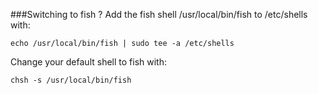 ###Switching to fish ?
Add the fish shell /usr/local/bin/fish to /etc/shells with:
```
echo /usr/local/bin/fish | sudo tee -a /etc/shells
```

Change your default shell to fish with:
```
chsh -s /usr/local/bin/fish
```



